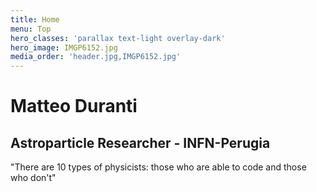 ```yaml
---
title: Home
menu: Top
hero_classes: 'parallax text-light overlay-dark'
hero_image: IMGP6152.jpg
media_order: 'header.jpg,IMGP6152.jpg'
---
```


# Matteo Duranti
## Astroparticle Researcher - INFN-Perugia

"There are 10 types of physicists: those who are able to code and those who don't"
